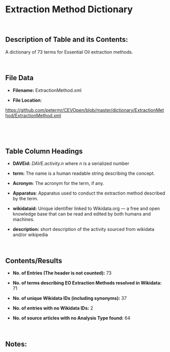 **Extraction Method Dictionary**
================================

 

Description of Table and its Contents:
--------------------------------------

A dictionary of 73 terms for Essential Oil extraction methods.

 

File Data
---------

-   **Filename:** ExtractionMethod.xml

-   **File Location**:

https://github.com/petermr/CEVOpen/blob/master/dictionary/ExtractionMethod/ExtractionMethod.xml

 

 

Table Column Headings
---------------------

-   **DAVEid:** *DAVE.activity.n* where *n* is a serialized number

-   **term:** The name is a human readable string describing the concept.

-   **Acronym**: The acronym for the term, if any.

-   **Apparatus**: Apparatus used to conduct the extraction method described by
    the term.

-   **wikidataid:** Unique identifier linked to Wikidata.org — a free and open
    knowledge base that can be read and edited by both humans and machines.

-   **description:** short description of the activity sourced from wikidata
    and/or wikipedia

 

Contents/Results
----------------

-   **No. of Entries (The header is not counted):** 73

-   **No. of terms describing EO Extraction Methods resolved in Wikidata:** 71

-   **No. of unique Wikidata IDs (including synonyms):** 37

-   **No. of entries with no Wikidata IDs:** 2

-   **No. of source articles with no Analysis Type found:** 64

 

Notes:
------
